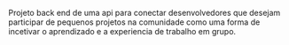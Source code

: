 Projeto back end de uma api para conectar desenvolvedores que desejam participar de pequenos projetos na comunidade como uma forma de incetivar o aprendizado e a experiencia de trabalho em grupo.
